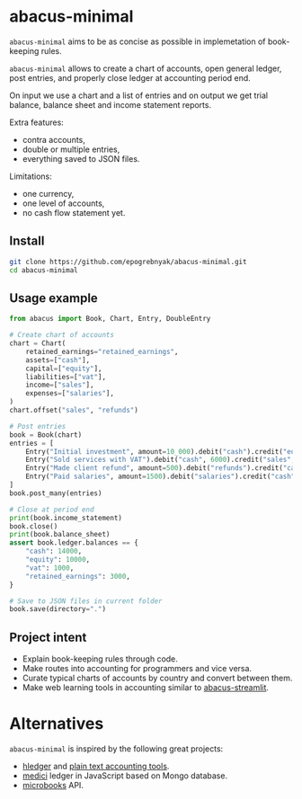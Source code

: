 # abacus-minimal

`abacus-minimal` aims to be as concise as possible in implemetation
of book-keeping rules.

`abacus-minimal` allows to create a chart of accounts,
open general ledger, post entries, and properly close ledger
at accounting period end.

On input we use a chart and a list of entries and on output we
get trial balance, balance sheet and income statement reports.

Extra features:

- contra accounts,
- double or multiple entries,
- everything saved to JSON files.

Limitations:

- one currency,
- one level of accounts,
- no cash flow statement yet.

## Install

```bash
git clone https://github.com/epogrebnyak/abacus-minimal.git
cd abacus-minimal
```

## Usage example

```python
from abacus import Book, Chart, Entry, DoubleEntry

# Create chart of accounts
chart = Chart(
    retained_earnings="retained_earnings",
    assets=["cash"],
    capital=["equity"],
    liabilities=["vat"],
    income=["sales"],
    expenses=["salaries"],
)
chart.offset("sales", "refunds")

# Post entries
book = Book(chart)
entries = [
    Entry("Initial investment", amount=10_000).debit("cash").credit("equity"),
    Entry("Sold services with VAT").debit("cash", 6000).credit("sales", 5000).credit("vat", 1000),
    Entry("Made client refund", amount=500).debit("refunds").credit("cash"),
    Entry("Paid salaries", amount=1500).debit("salaries").credit("cash"),
]
book.post_many(entries)

# Close at period end
print(book.income_statement)
book.close()
print(book.balance_sheet)
assert book.ledger.balances == {
    "cash": 14000,
    "equity": 10000,
    "vat": 1000,
    "retained_earnings": 3000,
}

# Save to JSON files in current folder
book.save(directory=".")
```

## Project intent

- Explain book-keeping rules through code.
- Make routes into accounting for programmers and vice versa.
- Curate typical charts of accounts by country and convert between them.
- Make web learning tools in accounting similar to [abacus-streamlit][ex].

[ex]: https://abacus.streamlit.app/

# Alternatives

`abacus-minimal` is inspired by the following great projects:

- [hledger](https://github.com/simonmichael/hledger) and [plain text accounting tools](https://plaintextaccounting.org/).
- [medici](https://github.com/flash-oss/medici) ledger in JavaScript based on Mongo database.
- [microbooks](https://microbooks.io/) API.
